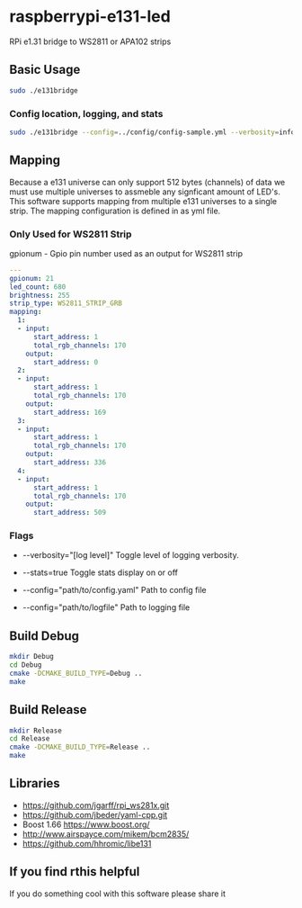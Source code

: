 # raspberrypi-e131-led

RPi e1.31 bridge to WS2811 or APA102 strips

## Basic Usage
```bash
sudo ./e131bridge
```

### Config location, logging, and stats
```bash
sudo ./e131bridge --config=../config/config-sample.yml --verbosity=info --stats=true
```

## Mapping
Because a e131 universe can only support 512 bytes (channels) of data we must use multiple universes to assmeble any signficant amount of LED's. This software supports mapping from multiple e131 universes to a single strip. The mapping configuration is defined in as yml file.

### Only Used for WS2811 Strip
gpionum - Gpio pin number used as an output for WS2811 strip

```yaml
---
gpionum: 21
led_count: 680
brightness: 255
strip_type: WS2811_STRIP_GRB
mapping:
  1:
  - input:
      start_address: 1
      total_rgb_channels: 170
    output:
      start_address: 0
  2:
  - input:
      start_address: 1
      total_rgb_channels: 170
    output:
      start_address: 169
  3:
  - input:
      start_address: 1
      total_rgb_channels: 170
    output:
      start_address: 336
  4:
  - input:
      start_address: 1
      total_rgb_channels: 170
    output:
      start_address: 509

```

### Flags
* --verbosity="[log level]"
Toggle level of logging verbosity. 

* --stats=true
Toggle stats display on or off

* --config="path/to/config.yaml"
Path to config file

* --config="path/to/logfile"
Path to logging file



## Build Debug 
```bash
mkdir Debug
cd Debug
cmake -DCMAKE_BUILD_TYPE=Debug ..
make
```

## Build Release 
```bash
mkdir Release
cd Release
cmake -DCMAKE_BUILD_TYPE=Release ..
make
```

## Libraries
* https://github.com/jgarff/rpi_ws281x.git
* https://github.com/jbeder/yaml-cpp.git
* Boost 1.66 https://www.boost.org/
* http://www.airspayce.com/mikem/bcm2835/
* https://github.com/hhromic/libe131

## If you find rthis helpful
If you do something cool with this software please share it
